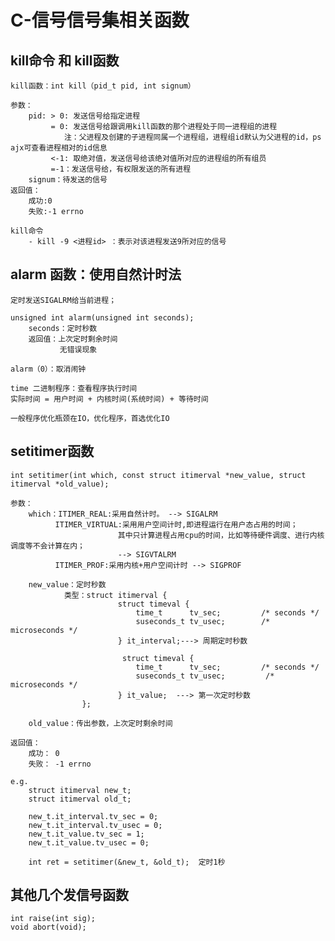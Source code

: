 # **C-信号信号集相关函数**

## **kill命令 和 kill函数**

	kill函数：int kill（pid_t pid, int signum）
	
	参数：
		pid: > 0: 发送信号给指定进程
			 = 0: 发送信号给跟调用kill函数的那个进程处于同一进程组的进程
			 	注：父进程及创建的子进程同属一个进程组，进程组id默认为父进程的id，ps ajx可查看进程相对的id信息
			 <-1: 取绝对值，发送信号给该绝对值所对应的进程组的所有组员
			 =-1：发送信号给，有权限发送的所有进程
		signum：待发送的信号
	返回值：
		成功:0
		失败:-1 errno
	
	kill命令
		- kill -9 <进程id> ：表示对该进程发送9所对应的信号

## **alarm 函数：使用自然计时法**

	定时发送SIGALRM给当前进程；
	
	unsigned int alarm(unsigned int seconds);
		seconds：定时秒数
		返回值：上次定时剩余时间
			   无错误现象
	
	alarm（0）：取消闹钟
	
	time 二进制程序：查看程序执行时间
	实际时间 = 用户时间 + 内核时间(系统时间) + 等待时间
	
	一般程序优化瓶颈在IO，优化程序，首选优化IO

## **setitimer函数**

	int setitimer(int which, const struct itimerval *new_value, struct itimerval *old_value);
	
	参数：
		which：ITIMER_REAL:采用自然计时。 --> SIGALRM
			  ITIMER_VIRTUAL:采用用户空间计时,即进程运行在用户态占用的时间；
			  				其中只计算进程占用cpu的时间，比如等待硬件调度、进行内核调度等不会计算在内；  
			  				--> SIGVTALRM
			  ITIMER_PROF:采用内核+用户空间计时 --> SIGPROF
	
		new_value：定时秒数
				类型：struct itimerval {
	           				struct timeval {
	           					time_t      tv_sec;         /* seconds */
	           					suseconds_t tv_usec;        /* microseconds */
	       					} it_interval;---> 周期定时秒数
	
	           				 struct timeval {
	           				 	time_t      tv_sec;			/* seconds */
	           				 	suseconds_t tv_usec;         /* microseconds */
	       					} it_value;  ---> 第一次定时秒数  
					};
	
		old_value：传出参数，上次定时剩余时间
	
	返回值：
		成功： 0
		失败： -1 errno
	
	e.g.
	    struct itimerval new_t;	
	    struct itimerval old_t;	
	
	    new_t.it_interval.tv_sec = 0;
	    new_t.it_interval.tv_usec = 0;
	    new_t.it_value.tv_sec = 1;
	    new_t.it_value.tv_usec = 0;
	
	    int ret = setitimer(&new_t, &old_t);  定时1秒

## **其他几个发信号函数**

	int raise(int sig);
	void abort(void);



​	

